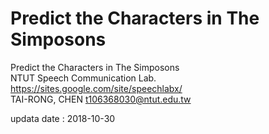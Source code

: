 # Predict the Characters in The Simposons 
Predict the Characters in The Simposons <br />
NTUT Speech Communication Lab.   https://sites.google.com/site/speechlabx/ <br />
TAI-RONG, CHEN <t106368030@ntut.edu.tw>  <br /> 

updata date : 2018-10-30 <br />
